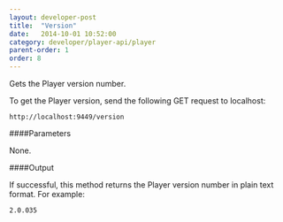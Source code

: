 ```yaml
---
layout: developer-post
title:  "Version"
date:   2014-10-01 10:52:00
category: developer/player-api/player
parent-order: 1
order: 8
---
```


Gets the Player version number.

To get the Player version, send the following GET request to localhost:

`http://localhost:9449/version`

####Parameters

None.

####Output

If successful, this method returns the Player version number in plain text format. For example:

```
2.0.035
```